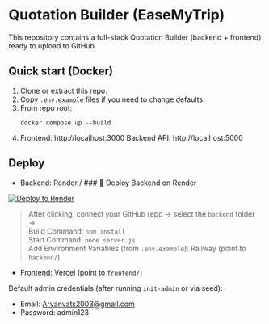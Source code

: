 # Quotation Builder (EaseMyTrip)

This repository contains a full-stack Quotation Builder (backend + frontend) ready to upload to GitHub.

## Quick start (Docker)
1. Clone or extract this repo.
2. Copy `.env.example` files if you need to change defaults.
3. From repo root:
   ```
   docker compose up --build
   ```
4. Frontend: http://localhost:3000
   Backend API: http://localhost:5000

## Deploy
- Backend: Render / ### 🚀 Deploy Backend on Render

[![Deploy to Render](https://render.com/images/deploy-to-render-button.svg)](https://render.com/deploy)

> After clicking, connect your GitHub repo → select the `backend` folder →  
> Build Command: `npm install`  
> Start Command: `node server.js`  
> Add Environment Variables (from `.env.example`):
Railway (point to `backend/`)
- Frontend: Vercel (point to `frontend/`)

Default admin credentials (after running `init-admin` or via seed):
- Email: Aryanvats2003@gmail.com
- Password: admin123

